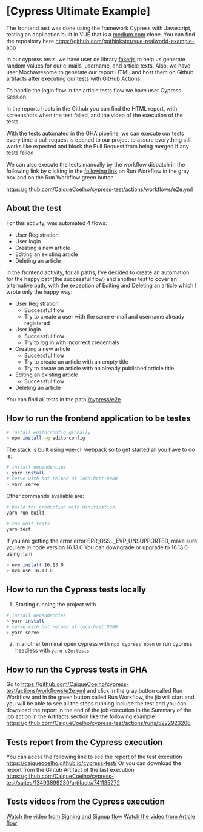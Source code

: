 # [Cypress Ultimate Example]

The frontend test was done using the framework Cypress with Javascript, testing an application built in VUE that is a [medium.com](http://medium.com) clone. You can find the repository here https://github.com/gothinkster/vue-realworld-example-app

In our cypress tests, we have user de library [fakerjs](https://www.npmjs.com/package/@faker-js/faker) to help us generate random values for our e-mails, username, and article texts. Also, we have user Mochawesome to generate our report HTML and host them on Github artifacts after executing our tests with GitHub Actions.

To handle the login flow in the article tests flow we have user Cypress Session.

In the reports hosts in the Github you can find the HTML report, with screenshots when the test failed, and the video of the execution of the tests.

With the tests automated in the GHA pipeline, we can execute our tests every time a pull request is opened to our project to assure everything still works like expected and block the Pull Request from being merged if any tests failed

We can also execute the tests manually by the workflow dispatch in the following link by clicking in the [following link](https://github.com/CaiqueCoelho/cypress-test/actions/workflows/e2e.yml) on Run Workflow in the gray box and on the Run Workflow green button

https://github.com/CaiqueCoelho/cypress-test/actions/workflows/e2e.yml

## About the test

For this activity, was automated 4 flows:

- User Registration
- User login
- Creating a new article
- Editing an existing article
- Deleting an article

in the frontend activity, for all paths, I’ve decided to create an automation for the happy path(the successful flow) and another test to cover an alternative path, with the exception of Editing and Deleting an article which I wrote only the happy way:

- User Registration
  - Successful flow
  - Try to create a user with the same e-mail and username already registered
- User login
  - Successful flow
  - Try to log in with incorrect credentials
- Creating a new article
  - Successful flow
  - Try to create an article with an empty title
  - Try to create an article with an already published article title
- Editing an existing article
  - Successful flow
- Deleting an article

You can find all tests in the path [/cypress/e2e](https://github.com/CaiqueCoelho/cypress-test/tree/main/cypress/e2e)

## How to run the frontend application to be testes

```bash
# install editorconfig globally
> npm install -g editorconfig
```

The stack is built using [vue-cli webpack](https://github.com/vuejs-templates/webpack) so to get started all you have to do is:

```bash
# install dependencies
> yarn install
# serve with hot reload at localhost:8080
> yarn serve
```

Other commands available are:

```bash
# build for production with minification
yarn run build

# run unit tests
yarn test
```

If you are getting the error error ERR_OSSL_EVP_UNSUPPORTED, make sure you are in node version 16.13.0
You can downgrade or upgrade to 16.13.0 using nvm

```bash
> nvm install 16.13.0
> nvm use 16.13.0
```

## How to run the Cypress tests locally

1. Starting running the project with

```bash
# install dependencies
> yarn install
# serve with hot reload at localhost:8080
> yarn serve
```

2. In another terminal open cypress with `npx cypress open` or run cypress headless with `yarn e2e:tests`

## How to run the Cypress tests in GHA

Go to https://github.com/CaiqueCoelho/cypress-test/actions/workflows/e2e.yml and click in the gray button called Run Workflow and in the green button
called Run Workflow, the jib will start and you will be able to see all the steps running include the test and you can download the report in the end
of the job execution in the Summary of the job action in the Artifacts section like the following example https://github.com/CaiqueCoelho/cypress-test/actions/runs/5222923206

## Tests report from the Cypress execution

You can acess the following link to see the report of the test execution https://caiquecoelho.github.io/cypress-test/
Or you can download the report from the Gihtub Artifact of the last execution https://github.com/CaiqueCoelho/cypress-test/suites/13493899230/artifacts/741135272

## Tests videos from the Cypress execution

[Watch the video from Signing and Signup flow](https://github.com/CaiqueCoelho/cypress-test/raw/main/cypress/TestReport/videos/Signin%26Signup.cy.js.mp4)
[Watch the video from Article flow](https://github.com/CaiqueCoelho/cypress-test/raw/main/cypress/TestReport/videos/ArticleFlow.cy.js.mp4)
